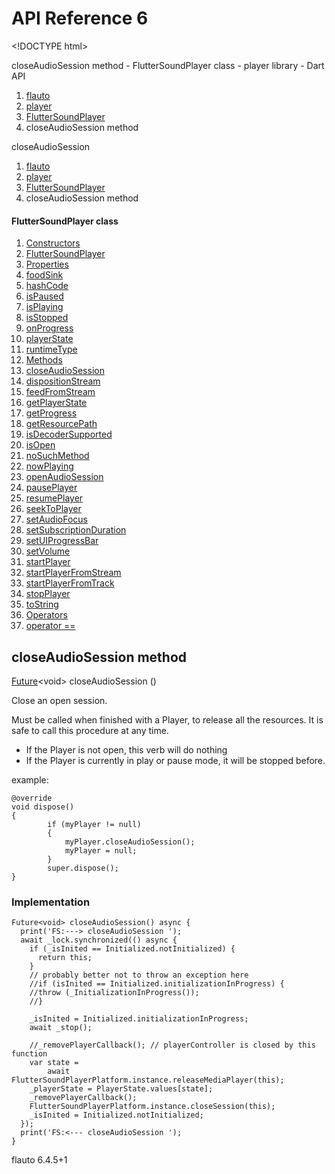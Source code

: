 # API Reference 6

&lt;!DOCTYPE html&gt;

closeAudioSession method - FlutterSoundPlayer class - player library - Dart API  

1. [flauto](index.md)
2. [player](player-library.md)
3. [FlutterSoundPlayer](https://github.com/Canardoux/tau/tree/3ae8a37651dc52dcc642fa3576dfad3b3719351e/doc/flutter-sound/api/player/FlutterSoundPlayer-class.html)
4. closeAudioSession method

closeAudioSession  

1. [flauto](index.md)
2. [player](player-library.md)
3. [FlutterSoundPlayer](https://github.com/Canardoux/tau/tree/3ae8a37651dc52dcc642fa3576dfad3b3719351e/doc/flutter-sound/api/player/FlutterSoundPlayer-class.html)
4. closeAudioSession method

#### FlutterSoundPlayer class

1. [Constructors](https://github.com/Canardoux/tau/tree/3ae8a37651dc52dcc642fa3576dfad3b3719351e/doc/flutter-sound/api/player/FlutterSoundPlayer-class.html#constructors)
2. [FlutterSoundPlayer](fluttersoundplayer.md)
3.  [Properties](https://github.com/Canardoux/tau/tree/3ae8a37651dc52dcc642fa3576dfad3b3719351e/doc/flutter-sound/api/player/FlutterSoundPlayer-class.html#instance-properties)
4. [foodSink](https://github.com/Canardoux/tau/tree/3ae8a37651dc52dcc642fa3576dfad3b3719351e/doc/flutter-sound/api/player/FlutterSoundPlayer/foodSink.html)
5. [hashCode](https://api.flutter.dev/flutter/dart-core/Object/hashCode.html)
6. [isPaused](https://github.com/Canardoux/tau/tree/3ae8a37651dc52dcc642fa3576dfad3b3719351e/doc/flutter-sound/api/player/FlutterSoundPlayer/isPaused.html)
7. [isPlaying](https://github.com/Canardoux/tau/tree/3ae8a37651dc52dcc642fa3576dfad3b3719351e/doc/flutter-sound/api/player/FlutterSoundPlayer/isPlaying.html)
8. [isStopped](https://github.com/Canardoux/tau/tree/3ae8a37651dc52dcc642fa3576dfad3b3719351e/doc/flutter-sound/api/player/FlutterSoundPlayer/isStopped.html)
9. [onProgress](https://github.com/Canardoux/tau/tree/3ae8a37651dc52dcc642fa3576dfad3b3719351e/doc/flutter-sound/api/player/FlutterSoundPlayer/onProgress.html)
10. [playerState](https://github.com/Canardoux/tau/tree/3ae8a37651dc52dcc642fa3576dfad3b3719351e/doc/flutter-sound/api/player/FlutterSoundPlayer/playerState.html)
11. [runtimeType](https://api.flutter.dev/flutter/dart-core/Object/runtimeType.html)
12. [Methods](https://github.com/Canardoux/tau/tree/3ae8a37651dc52dcc642fa3576dfad3b3719351e/doc/flutter-sound/api/player/FlutterSoundPlayer-class.html#instance-methods)
13. [closeAudioSession](closeaudiosession.md)
14. [dispositionStream](https://github.com/Canardoux/tau/tree/3ae8a37651dc52dcc642fa3576dfad3b3719351e/doc/flutter-sound/api/player/FlutterSoundPlayer/dispositionStream.html)
15. [feedFromStream](https://github.com/Canardoux/tau/tree/3ae8a37651dc52dcc642fa3576dfad3b3719351e/doc/flutter-sound/api/player/FlutterSoundPlayer/feedFromStream.html)
16. [getPlayerState](https://github.com/Canardoux/tau/tree/3ae8a37651dc52dcc642fa3576dfad3b3719351e/doc/flutter-sound/api/player/FlutterSoundPlayer/getPlayerState.html)
17. [getProgress](https://github.com/Canardoux/tau/tree/3ae8a37651dc52dcc642fa3576dfad3b3719351e/doc/flutter-sound/api/player/FlutterSoundPlayer/getProgress.html)
18. [getResourcePath](https://github.com/Canardoux/tau/tree/3ae8a37651dc52dcc642fa3576dfad3b3719351e/doc/flutter-sound/api/player/FlutterSoundPlayer/getResourcePath.html)
19. [isDecoderSupported](https://github.com/Canardoux/tau/tree/3ae8a37651dc52dcc642fa3576dfad3b3719351e/doc/flutter-sound/api/player/FlutterSoundPlayer/isDecoderSupported.html)
20. [isOpen](https://github.com/Canardoux/tau/tree/3ae8a37651dc52dcc642fa3576dfad3b3719351e/doc/flutter-sound/api/player/FlutterSoundPlayer/isOpen.html)
21. [noSuchMethod](https://api.flutter.dev/flutter/dart-core/Object/noSuchMethod.html)
22. [nowPlaying](https://github.com/Canardoux/tau/tree/3ae8a37651dc52dcc642fa3576dfad3b3719351e/doc/flutter-sound/api/player/FlutterSoundPlayer/nowPlaying.html)
23. [openAudioSession](openaudiosession.md)
24. [pausePlayer](https://github.com/Canardoux/tau/tree/3ae8a37651dc52dcc642fa3576dfad3b3719351e/doc/flutter-sound/api/player/FlutterSoundPlayer/pausePlayer.html)
25. [resumePlayer](https://github.com/Canardoux/tau/tree/3ae8a37651dc52dcc642fa3576dfad3b3719351e/doc/flutter-sound/api/player/FlutterSoundPlayer/resumePlayer.html)
26. [seekToPlayer](https://github.com/Canardoux/tau/tree/3ae8a37651dc52dcc642fa3576dfad3b3719351e/doc/flutter-sound/api/player/FlutterSoundPlayer/seekToPlayer.html)
27. [setAudioFocus](https://github.com/Canardoux/tau/tree/3ae8a37651dc52dcc642fa3576dfad3b3719351e/doc/flutter-sound/api/player/FlutterSoundPlayer/setAudioFocus.html)
28. [setSubscriptionDuration](https://github.com/Canardoux/tau/tree/3ae8a37651dc52dcc642fa3576dfad3b3719351e/doc/flutter-sound/api/player/FlutterSoundPlayer/setSubscriptionDuration.html)
29. [setUIProgressBar](https://github.com/Canardoux/tau/tree/3ae8a37651dc52dcc642fa3576dfad3b3719351e/doc/flutter-sound/api/player/FlutterSoundPlayer/setUIProgressBar.html)
30. [setVolume](https://github.com/Canardoux/tau/tree/3ae8a37651dc52dcc642fa3576dfad3b3719351e/doc/flutter-sound/api/player/FlutterSoundPlayer/setVolume.html)
31. [startPlayer](https://github.com/Canardoux/tau/tree/3ae8a37651dc52dcc642fa3576dfad3b3719351e/doc/flutter-sound/api/player/FlutterSoundPlayer/startPlayer.html)
32. [startPlayerFromStream](https://github.com/Canardoux/tau/tree/3ae8a37651dc52dcc642fa3576dfad3b3719351e/doc/flutter-sound/api/player/FlutterSoundPlayer/startPlayerFromStream.html)
33. [startPlayerFromTrack](https://github.com/Canardoux/tau/tree/3ae8a37651dc52dcc642fa3576dfad3b3719351e/doc/flutter-sound/api/player/FlutterSoundPlayer/startPlayerFromTrack.html)
34. [stopPlayer](https://github.com/Canardoux/tau/tree/3ae8a37651dc52dcc642fa3576dfad3b3719351e/doc/flutter-sound/api/player/FlutterSoundPlayer/stopPlayer.html)
35. [toString](https://api.flutter.dev/flutter/dart-core/Object/toString.html)
36. [Operators](https://github.com/Canardoux/tau/tree/3ae8a37651dc52dcc642fa3576dfad3b3719351e/doc/flutter-sound/api/player/FlutterSoundPlayer-class.html#operators)
37. [operator ==](https://api.flutter.dev/flutter/dart-core/Object/operator_equals.html)

## closeAudioSession method

 [Future](https://api.flutter.dev/flutter/dart-async/Future-class.html)&lt;void&gt; closeAudioSession \(\)

Close an open session.

Must be called when finished with a Player, to release all the resources. It is safe to call this procedure at any time.

* If the Player is not open, this verb will do nothing
* If the Player is currently in play or pause mode, it will be stopped before.

example:

```text
@override
void dispose()
{
        if (myPlayer != null)
        {
            myPlayer.closeAudioSession();
            myPlayer = null;
        }
        super.dispose();
}
```

### Implementation

```text
Future<void> closeAudioSession() async {
  print('FS:---> closeAudioSession ');
  await _lock.synchronized(() async {
    if (_isInited == Initialized.notInitialized) {
      return this;
    }
    // probably better not to throw an exception here
    //if (isInited == Initialized.initializationInProgress) {
    //throw (_InitializationInProgress());
    //}

    _isInited = Initialized.initializationInProgress;
    await _stop();

    //_removePlayerCallback(); // playerController is closed by this function
    var state =
        await FlutterSoundPlayerPlatform.instance.releaseMediaPlayer(this);
    _playerState = PlayerState.values[state];
    _removePlayerCallback();
    FlutterSoundPlayerPlatform.instance.closeSession(this);
    _isInited = Initialized.notInitialized;
  });
  print('FS:<--- closeAudioSession ');
}
```

 flauto 6.4.5+1

